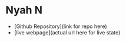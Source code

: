 # Nyah N

- [Github Repository](link for repo here)
- [live webpage](actual url here for live state)
